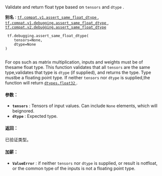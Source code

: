 Validate and return float type based on  `tensors`  and  `dtype` .

**别名** : [ `tf.compat.v1.assert_same_float_dtype` ](/api_docs/python/tf/debugging/assert_same_float_dtype), [ `tf.compat.v1.debugging.assert_same_float_dtype` ](/api_docs/python/tf/debugging/assert_same_float_dtype), [ `tf.compat.v2.debugging.assert_same_float_dtype` ](/api_docs/python/tf/debugging/assert_same_float_dtype)

```
 tf.debugging.assert_same_float_dtype(
    tensors=None,
    dtype=None
)
 
```

For ops such as matrix multiplication, inputs and weights must be of thesame float type. This function validates that all  `tensors`  are the same type,validates that type is  `dtype`  (if supplied), and returns the type. Type mustbe a floating point type. If neither  `tensors`  nor  `dtype`  is supplied,the function will return [ `dtypes.float32` ](https://tensorflow.google.cn/api_docs/python/tf/dtypes#float32).

#### 参数：
- **`tensors`** : Tensors of input values. Can include  `None`  elements, which will beignored.
- **`dtype`** : Expected type.


#### 返回：
已验证类型。

#### 加薪：
- **`ValueError`** : if neither  `tensors`  nor  `dtype`  is supplied, or result is notfloat, or the common type of the inputs is not a floating point type.
